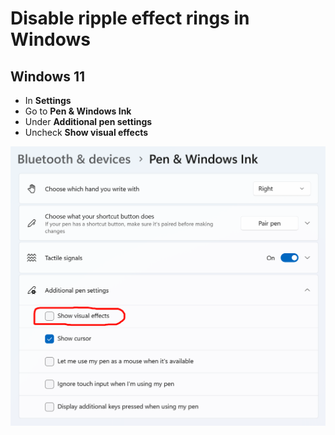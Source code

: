 # Disable ripple effect rings in Windows

## Windows 11

* In **Settings**
* Go to **Pen & Windows Ink**
* Under **Additional pen settings**
* Uncheck **Show visual effects**

![](<../../.gitbook/assets/image (247).png>)









